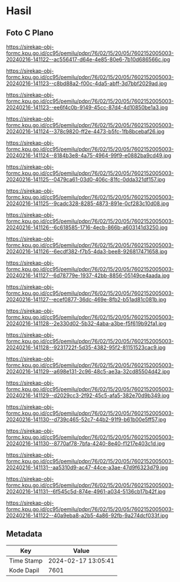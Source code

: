 # Hasil

## Foto C Plano

https://sirekap-obj-formc.kpu.go.id/cc95/pemilu/pdpr/76/02/15/20/05/7602152005003-20240216-141122--ac556417-d64e-4e85-80e6-7b10d686566c.jpg

https://sirekap-obj-formc.kpu.go.id/cc95/pemilu/pdpr/76/02/15/20/05/7602152005003-20240216-141123--c8bd88a2-f00c-4da5-abff-3d7bbf2029ad.jpg

https://sirekap-obj-formc.kpu.go.id/cc95/pemilu/pdpr/76/02/15/20/05/7602152005003-20240216-141123--ee6f4c0b-9149-45cc-87d4-4d10850be1a3.jpg

https://sirekap-obj-formc.kpu.go.id/cc95/pemilu/pdpr/76/02/15/20/05/7602152005003-20240216-141124--378c9820-ff2e-4473-b5fc-1fb8bcebaf26.jpg

https://sirekap-obj-formc.kpu.go.id/cc95/pemilu/pdpr/76/02/15/20/05/7602152005003-20240216-141124--8184b3e8-4a75-4964-99f9-e0882ba9cd49.jpg

https://sirekap-obj-formc.kpu.go.id/cc95/pemilu/pdpr/76/02/15/20/05/7602152005003-20240216-141125--0479ca61-03d0-406c-81fc-0dda321df157.jpg

https://sirekap-obj-formc.kpu.go.id/cc95/pemilu/pdpr/76/02/15/20/05/7602152005003-20240216-141125--9cadc328-8285-4873-891e-0cf283c10d08.jpg

https://sirekap-obj-formc.kpu.go.id/cc95/pemilu/pdpr/76/02/15/20/05/7602152005003-20240216-141126--6c618585-1716-4ecb-866b-a603141d3250.jpg

https://sirekap-obj-formc.kpu.go.id/cc95/pemilu/pdpr/76/02/15/20/05/7602152005003-20240216-141126--6ecdf382-f7b5-4da3-bee8-926817471658.jpg

https://sirekap-obj-formc.kpu.go.id/cc95/pemilu/pdpr/76/02/15/20/05/7602152005003-20240216-141127--6d78779e-1937-42bb-8856-05149ce4aada.jpg

https://sirekap-obj-formc.kpu.go.id/cc95/pemilu/pdpr/76/02/15/20/05/7602152005003-20240216-141127--ecef0877-36dc-469e-8fb2-b51ad81c081b.jpg

https://sirekap-obj-formc.kpu.go.id/cc95/pemilu/pdpr/76/02/15/20/05/7602152005003-20240216-141128--2e330d02-5b32-4aba-a3be-f5f619b92fa1.jpg

https://sirekap-obj-formc.kpu.go.id/cc95/pemilu/pdpr/76/02/15/20/05/7602152005003-20240216-141128--9231722f-5d35-4382-95f2-81151523cac9.jpg

https://sirekap-obj-formc.kpu.go.id/cc95/pemilu/pdpr/76/02/15/20/05/7602152005003-20240216-141129--a698e131-2c96-48c5-ae3a-32cd85504d42.jpg

https://sirekap-obj-formc.kpu.go.id/cc95/pemilu/pdpr/76/02/15/20/05/7602152005003-20240216-141129--d2029cc3-2f92-45c5-afa5-382e70d9b349.jpg

https://sirekap-obj-formc.kpu.go.id/cc95/pemilu/pdpr/76/02/15/20/05/7602152005003-20240216-141130--d739c465-52c7-44b2-91f9-b61b00e5ff57.jpg

https://sirekap-obj-formc.kpu.go.id/cc95/pemilu/pdpr/76/02/15/20/05/7602152005003-20240216-141130--8770af78-7bfa-4240-8e40-f1217e403c1d.jpg

https://sirekap-obj-formc.kpu.go.id/cc95/pemilu/pdpr/76/02/15/20/05/7602152005003-20240216-141131--aa5310d9-ac47-44ce-a3ae-47d9f6323d79.jpg

https://sirekap-obj-formc.kpu.go.id/cc95/pemilu/pdpr/76/02/15/20/05/7602152005003-20240216-141131--6f545c5d-874e-4961-a034-5136cb17b42f.jpg

https://sirekap-obj-formc.kpu.go.id/cc95/pemilu/pdpr/76/02/15/20/05/7602152005003-20240216-141122--40a9eba8-a2b5-4a86-92fb-9a274dcf033f.jpg


## Metadata

| Key        | Value               |
| ---------- | ------------------- |
| Time Stamp | 2024-02-17 13:05:41 |
| Kode Dapil | 7601                |



